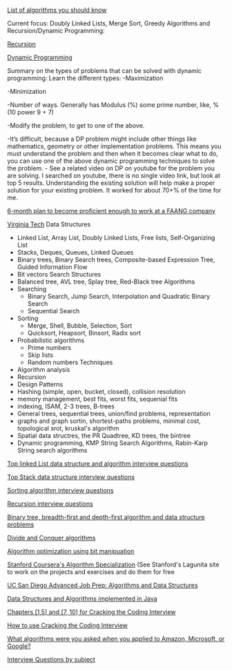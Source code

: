 <a href="https://www.quora.com/What-algorithms-should-I-know-to-become-a-good-programmer">List of algorithms you should know</a>
  
  Current focus: Doubly Linked Lists, Merge Sort, Greedy Algorithms and Recursion/Dynamic Programming:
  
   <a href="https://www.geeksforgeeks.org/recursion-practice-problems-solutions/"> Recursion </a>
  
  <a href="https://www.geeksforgeeks.org/dynamic-programming/"> Dynamic Programming </a>
    
   Summary on the types of problems that can be solved with dynamic programming:
  Learn the different types:
   -Maximization

   -Minimization

   -Number of ways. Generally has Modulus (%) some prime number, like, % (10 power 9 + 7)
   
   -Modify the problem, to get to one of the above.

   -It’s difficult, because a DP problem might include other things like mathematics, geometry or other implementation problems. This means you must understand the problem and then when it becomes clear what to do, you can use one of the above dynamic programming techniques to solve the problem.
        - See a related video on DP on youtube for the problem you are solving. I searched on youtube, there is no single video link, but look at top 5 results. Understanding the existing solution will help make a proper solution for your existing problem. It worked for about 70+% of the time for me.
        
<a href="https://www.quora.com/What-algorithms-should-I-know-to-become-a-good-programmer"> 6-month plan to become proficient enough to work at a FAANG company</a>

<a href="https://opendsa-server.cs.vt.edu/ODSA/Books/Everything/html/">Virginia Tech</a>
Data Structures
  - Linked List, Array List, Doubly Linked Lists, Free lists, Self-Organizing List
  - Stacks, Deques, Queues, Linked Queues
  - Binary trees, Binary Search trees, Composite-based Expression Tree, Guided Information Flow
  - Bit vectors
Search Structures
  - Balanced tree, AVL tree, Splay tree, Red-Black tree
Algorithms
  - Searching
    - Binary Search, Jump Search, Interpolation and Quadratic Binary Search
    - Sequential Search
  - Sorting
    - Merge, Shell, Bubble, Selection,  Sort
    - Quicksort, Heapsort, Binsort, Radix sort
  - Probabilistic algorithms
    - Prime numbers
    - Skip lists
    - Random numbers
Techniques
  - Algorithm analysis
  - Recursion
  - Design Patterns
  - Hashing (simple, open, bucket, closed), collision resolution
  - memory management, best fits, worst fits, sequenial fits
  - indexing, ISAM, 2-3 trees, B-trees
  - General trees, sequential trees, union/find problems, representation
  - graphs and graph sortin, shortest-paths problems, minimal cost, topological srot, kruskal's algorithm
  - Spatial data structres, the PR Quadtree, KD trees, the bintree
  - Dynamic programming, KMP String Search Algorithms, Rabin-Karp String search algorithms

<a href="https://medium.com/@codingfreak/linked-list-interview-questions-and-practice-problems-55f75302d613">Top linked List data structure and algorithm interview questions</a>

<a href="https://medium.com/@codingfreak/stack-data-structure-practice-problems-and-interview-questions-9f08a35a7f19">Top Stack data structure interview questions

<a href="https://medium.com/@codingfreak/sorting-practice-problems-and-interview-questions-cff0b79f9cef">Sorting algorithm interview questions</a>

<a href="https://medium.com/@codingfreak/recursion-practice-problems-d8c6b4fbb04e">Recursion interview questions</a>

<a href="https://medium.com/@codingfreak"> Binary tree, breadth-first and depth-first algorithm and data structure problems</a>

<a href="https://medium.com/@codingfreak/divide-and-conquer-interview-questions-and-practice-problems-8855e45f4200"> Divide and Conquer algorithms</a>

<a href="https://medium.com/@codingfreak/top-bit-manipulation-hacks-a9a1c5536dc9"> Algorithm optimization using bit manipuation</a>

<a href="https://www.coursera.org/specializations/algorithms">Stanford Coursera's Algorithm Specialization</a> (See Stanford's Lagunita site to work on the projects and exercises and do them for free

<a href="https://www.coursera.org/specializations/data-structures-algorithms"> UC San Diego Advanced Job Prep: Algorithms and Data Structures</a>

<a href="https://www.coursera.org/specializations/java-object-oriented">Data Structures and Algorithms implemented in Java</a>

<a href="https://www.scribd.com/document/371904338/Cracking-the-Coding-Interview-6th-Edition"> Chapters [1,5] and [7, 10] for Cracking the Coding Interview</a>

<a href="https://www.youtube.com/watch?v=xAxgzrj8zgU">How to use Cracking the Coding Interview</a>

<a href="https://www.quora.com/What-algorithm-questions-were-you-asked-at-an-Amazon-Microsoft-and-or-Google-interview">What algorithms were you asked when you applied to Amazon, Microsoft, or Google?</a>


<a href="https://medium.freecodecamp.org/software-engineering-interviews-744380f4f2af">Interview Questions by subject</a>
